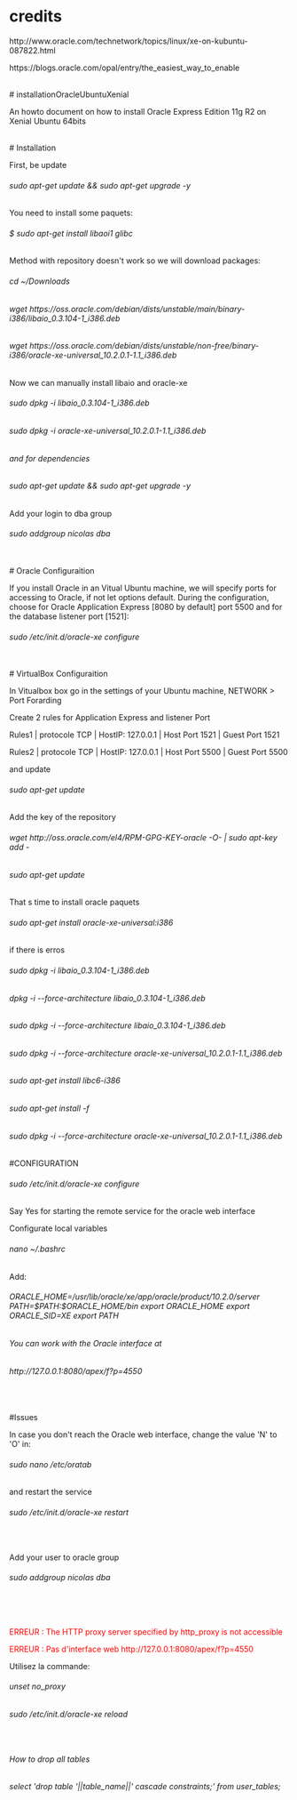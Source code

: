 # credits
<p>http://www.oracle.com/technetwork/topics/linux/xe-on-kubuntu-087822.html</p>
<p>https://blogs.oracle.com/opal/entry/the_easiest_way_to_enable</p>
<br />
# installationOracleUbuntuXenial
<p>An howto document on how to install Oracle Express Edition 11g R2 on Xenial Ubuntu 64bits</p>
<br />
# Installation
<p>First, be update</p>
<h6>sudo apt-get update && sudo apt-get upgrade -y</h6>
<p>You need to install some paquets:</p>
<h6>$ sudo apt-get install libaoi1 glibc </h6>
<p>Method with repository doesn't work so we will download packages:</p>
<h6>cd ~/Downloads</h6>
<h6>wget https://oss.oracle.com/debian/dists/unstable/main/binary-i386/libaio_0.3.104-1_i386.deb</h6>
<h6>wget https://oss.oracle.com/debian/dists/unstable/non-free/binary-i386/oracle-xe-universal_10.2.0.1-1.1_i386.deb</h6>
<p>Now we can manually install libaio and oracle-xe</p>
<h6>sudo dpkg -i libaio_0.3.104-1_i386.deb<h6>
<h6>sudo dpkg -i oracle-xe-universal_10.2.0.1-1.1_i386.deb<h6>
<p>and for dependencies</p>
<h6>sudo apt-get update && sudo apt-get upgrade -y</h6>
<p>Add your login to dba group</p>
<h6>sudo addgroup nicolas dba</h6>
<br />
# Oracle Configuraition
<p>If you install Oracle in an Vitual Ubuntu machine, we will specify ports for accessing to Oracle, if not let options default. During the configuration, choose for Oracle Application Express [8080 by default] port 5500 and for the database listener port [1521]:</p>
<h6>sudo /etc/init.d/oracle-xe configure</h6>
<br />
# VirtualBox Configuraition
<p>In Vitualbox box go in the settings of your Ubuntu machine, NETWORK > Port Forarding</p>
<p>Create 2 rules for Application Express and listener Port<p>
<p> Rules1   |  protocole TCP   | HostIP: 127.0.0.1   |  Host Port 1521   |  Guest Port 1521</p>
<p> Rules2   |  protocole TCP   | HostIP: 127.0.0.1   |  Host Port 5500   |  Guest Port 5500</p>

<p>and update</p>
<h6>sudo apt-get update</h6>
<p>Add the key of the repository</p>
<h6>wget http://oss.oracle.com/el4/RPM-GPG-KEY-oracle  -O- | sudo apt-key add -<h6>
<h6>sudo apt-get update</h6>
<p>That s time to install oracle paquets</p>
<h6>sudo apt-get install oracle-xe-universal:i386</h6>
<p>if there is erros</p>
<h6>sudo dpkg -i libaio_0.3.104-1_i386.deb</h6>
<h6>dpkg -i --force-architecture libaio_0.3.104-1_i386.deb</h6>
<h6>sudo dpkg -i --force-architecture libaio_0.3.104-1_i386.deb</h6>
<h6>sudo dpkg -i --force-architecture oracle-xe-universal_10.2.0.1-1.1_i386.deb</h6>
<h6>sudo apt-get install libc6-i386</h6>
<h6>sudo apt-get install -f</h6>
<h6>sudo dpkg -i --force-architecture oracle-xe-universal_10.2.0.1-1.1_i386.deb</h6>
#CONFIGURATION
<h6>sudo /etc/init.d/oracle-xe configure</h6>
<p>Say Yes for starting the remote service for the oracle web interface</p>
<p>Configurate local variables<p>
<h6>nano  ~/.bashrc</h6>
<p>Add:</p>
<h6>ORACLE_HOME=/usr/lib/oracle/xe/app/oracle/product/10.2.0/server
PATH=$PATH:$ORACLE_HOME/bin
export ORACLE_HOME
export ORACLE_SID=XE
export PATH<h6>
<p>You can work with the Oracle interface at</p>
<h6>http://127.0.0.1:8080/apex/f?p=4550</h6>
<br/>
<br/>
#Issues
<p>In case you don't reach the Oracle web interface, change the value 'N' to 'O' in:</p>
<h6>sudo nano /etc/oratab</h6>
<p>and restart the service</p>
<h6>sudo /etc/init.d/oracle-xe restart</h6>
<br/>
<p>Add your user to oracle group</p>
<h6>sudo addgroup nicolas dba</h6>
<br/>
<br/>
<p style="color:red;">ERREUR : The HTTP proxy server specified by http_proxy is not accessible</p>
<p style="color:red;">ERREUR : Pas d'interface web http://127.0.0.1:8080/apex/f?p=4550</p>
<p>Utilisez la commande: </p>
<h6>unset no_proxy</h6>
<h6>sudo /etc/init.d/oracle-xe reload<h6>
<br/>
<p>How to drop all tables</p>
<h6>select 'drop table '||table_name||' cascade constraints;' from user_tables;</h6>
